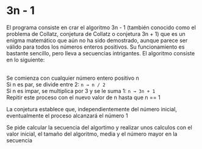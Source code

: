 # 3n - 1
El programa consiste en crar el algoritmo 3n - 1 (también conocido como el problema de Collatz, conjetura de Collatz o conjetura 3n + 1) que es un enigma matemático que aún no ha sido demostrado, aunque parece ser válido para todos los números enteros positivos. Su funcionamiento es bastante sencillo, pero lleva a secuencias intrigantes. El algoritmo consiste en lo siguiente:<br><br>

Se comienza con cualquier número entero positivo n<br>
Si n es par, se divide entre 2: ```n → n / 2```<br>
Si n es impar, se multiplica por 3 y se le suma 1: ```n → 3n + 1```<br>
Repitir este proceso con el nuevo valor de n hasta que n == 1<br>

La conjetura establece que, independientemente del número inicial, eventualmente el proceso alcanzará el número 1<br>

Se pide calcular la secuencia del algortimo y realizar unos calculos con el valor inicial, el tamaño del algoritmo, media y el número mayor en la secuencia<br>
